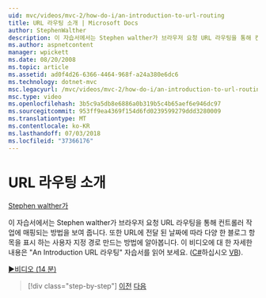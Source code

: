 ```yaml
---
uid: mvc/videos/mvc-2/how-do-i/an-introduction-to-url-routing
title: URL 라우팅 소개 | Microsoft Docs
author: StephenWalther
description: 이 자습서에서는 Stephen walther가 브라우저 요청 URL 라우팅을 통해 컨트롤러 작업에 매핑되는 방법을 보여 줍니다. 또한는 cust를 만드는 방법에 알아봅니다...
ms.author: aspnetcontent
manager: wpickett
ms.date: 08/20/2008
ms.topic: article
ms.assetid: ad0f4d26-6366-4464-968f-a24a380e6dc6
ms.technology: dotnet-mvc
msc.legacyurl: /mvc/videos/mvc-2/how-do-i/an-introduction-to-url-routing
msc.type: video
ms.openlocfilehash: 3b5c9a5db8e6886a0b319b5c4b65aef6e946dc97
ms.sourcegitcommit: 953ff9ea4369f154d6fd0239599279ddd3280009
ms.translationtype: MT
ms.contentlocale: ko-KR
ms.lasthandoff: 07/03/2018
ms.locfileid: "37366176"
---
```

<a name="an-introduction-to-url-routing"></a>URL 라우팅 소개
====================
[Stephen walther가](https://github.com/StephenWalther)

이 자습서에서는 Stephen walther가 브라우저 요청 URL 라우팅을 통해 컨트롤러 작업에 매핑되는 방법을 보여 줍니다. 또한 URL에 전달 된 날짜에 따라 다양 한 블로그 항목을 표시 하는 사용자 지정 경로 만드는 방법에 알아봅니다. 이 비디오에 대 한 자세한 내용은 "An Introduction URL 라우팅" 자습서를 읽어 보세요. ([C#](../../../overview/older-versions-1/controllers-and-routing/asp-net-mvc-routing-overview-cs.md)하십시오 [VB](../../../overview/older-versions-1/controllers-and-routing/asp-net-mvc-routing-overview-vb.md)).

[&#9654;비디오 (14 분)](https://channel9.msdn.com/Blogs/ASP-NET-Site-Videos/an-introduction-to-url-routing)

> [!div class="step-by-step"]
> [이전](understanding-views-view-data-and-html-helpers.md)
> [다음](preventing-javascript-injection-attacks.md)
